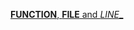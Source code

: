<a href="http://renenyffenegger.ch/notes/development/languages/C-C-plus-plus/GCC/preprocessor/macros/predefined/__FUNCTION__FILE__LINE__">__FUNCTION__, __FILE__ and _LINE__</a>
